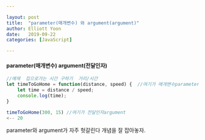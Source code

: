 ```yaml
---

layout: post
title:  "parameter(매개변수) 와 argument(argument)"
author: Elliott Yoon
date:   2019-09-22
categories: [JavaScript]

---
```


  

 

#### parameter(매개변수) argument(전달인자)

```js
//예제  집으로가는 시간 구하기  거리/시간
let timeToGoHome = function(distance, speed) {  //여기가 매개변수parameter
    let time = distance / speed;
    console.log(time);
}

timeToGoHome(300, 15) //여기가 전달인자argument
<-- 20
```



parameter와 argument가 자주 헛갈린다 개념을 잘 잡아놓자.